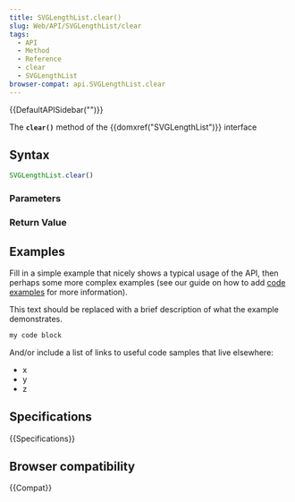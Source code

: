 ```yaml
---
title: SVGLengthList.clear()
slug: Web/API/SVGLengthList/clear
tags:
  - API
  - Method
  - Reference
  - clear
  - SVGLengthList
browser-compat: api.SVGLengthList.clear
---
```

{{DefaultAPISidebar("")}}

The **`clear()`** method of the {{domxref("SVGLengthList")}} interface 

## Syntax

```js
SVGLengthList.clear()
```

### Parameters



### Return Value



## Examples

Fill in a simple example that nicely shows a typical usage of the API, then perhaps some more complex examples (see our guide on how to add [code examples](/en-US/docs/MDN/Contribute/Structures/Code_examples) for more information).

This text should be replaced with a brief description of what the example demonstrates.

```js
my code block
```

And/or include a list of links to useful code samples that live elsewhere:

*   x
*   y
*   z

## Specifications

{{Specifications}}

## Browser compatibility

{{Compat}}

